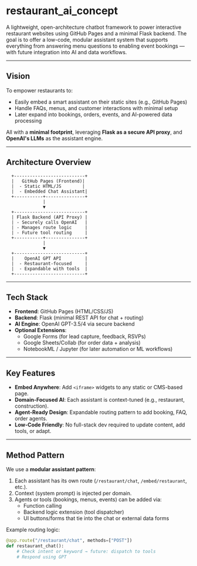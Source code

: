 # restaurant_ai_concept

A lightweight, open-architecture chatbot framework to power interactive restaurant websites using GitHub Pages and a minimal Flask backend. The goal is to offer a low-code, modular assistant system that supports everything from answering menu questions to enabling event bookings — with future integration into AI and data workflows.

---

## Vision

To empower restaurants to:
- Easily embed a smart assistant on their static sites (e.g., GitHub Pages)
- Handle FAQs, menus, and customer interactions with minimal setup
- Later expand into bookings, orders, events, and AI-powered data processing

All with a **minimal footprint**, leveraging **Flask as a secure API proxy**, and **OpenAI's LLMs** as the assistant engine.

---

## Architecture Overview

      +---------------------------+
      |   GitHub Pages (Frontend)|
      |  - Static HTML/JS        |
      |  - Embedded Chat Assistant|
      +-----------+---------------+
                  |
                  ▼
      +---------------------------+
      | Flask Backend (API Proxy) |
      | - Securely calls OpenAI   |
      | - Manages route logic     |
      | - Future tool routing     |
      +-----------+---------------+
                  |
                  ▼
      +---------------------------+
      |    OpenAI GPT API         |
      |  - Restaurant-focused     |
      |  - Expandable with tools  |
      +---------------------------+


---

## Tech Stack

- **Frontend**: GitHub Pages (HTML/CSS/JS)
- **Backend**: Flask (minimal REST API for chat + routing)
- **AI Engine**: OpenAI GPT-3.5/4 via secure backend
- **Optional Extensions**:
  - Google Forms (for lead capture, feedback, RSVPs)
  - Google Sheets/Collab (for order data + analysis)
  - NotebookML / Jupyter (for later automation or ML workflows)

---

## Key Features

- **Embed Anywhere**: Add `<iframe>` widgets to any static or CMS-based page.
- **Domain-Focused AI**: Each assistant is context-tuned (e.g., restaurant, construction).
- **Agent-Ready Design**: Expandable routing pattern to add booking, FAQ, order agents.
- **Low-Code Friendly**: No full-stack dev required to update content, add tools, or adapt.

---

## Method Pattern

We use a **modular assistant pattern**:
1. Each assistant has its own route (`/restaurant/chat`, `/embed/restaurant`, etc.).
2. Context (system prompt) is injected per domain.
3. Agents or tools (bookings, menus, events) can be added via:
   - Function calling
   - Backend logic extension (tool dispatcher)
   - UI buttons/forms that tie into the chat or external data forms

Example routing logic:
```python
@app.route("/restaurant/chat", methods=["POST"])
def restaurant_chat():
    # Check intent or keyword → future: dispatch to tools
    # Respond using GPT
